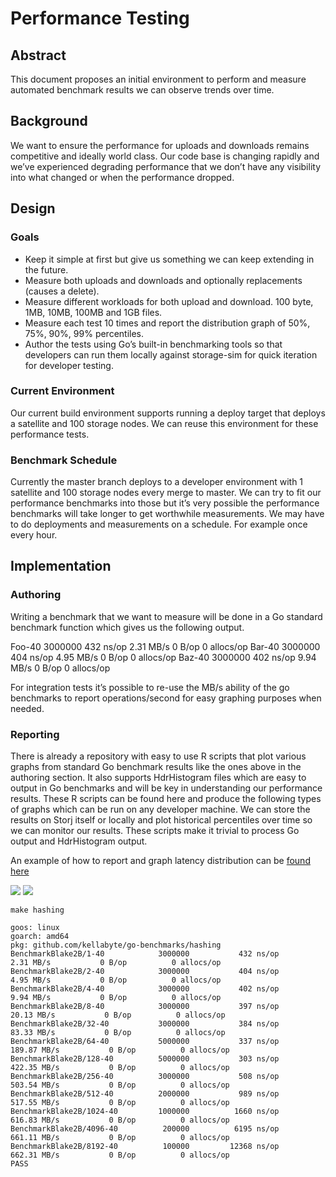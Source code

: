 # Performance Testing

## Abstract

This document proposes an initial environment to perform and measure automated benchmark results we can observe trends over time. 


## Background

We want to ensure the performance for uploads and downloads remains competitive and ideally world class. Our code base is changing rapidly and we’ve experienced degrading performance that we don’t have any visibility into what changed or when the performance dropped. 

## Design

### Goals
* Keep it simple at first but give us something we can keep extending in the future. 
* Measure both uploads and downloads and optionally replacements (causes a delete). 
* Measure different workloads for both upload and download. 100 byte, 1MB, 10MB, 100MB and 1GB files. 
* Measure each test 10 times and report the distribution graph of 50%, 75%, 90%, 99% percentiles. 
* Author the tests using Go’s built-in benchmarking tools so that developers can run them locally against storage-sim for quick iteration for developer testing.

### Current Environment
Our current build environment supports running a deploy target that deploys a satellite and 100 storage nodes. We can reuse this environment for these performance tests.

### Benchmark Schedule
Currently the master branch deploys to a developer environment with 1 satellite and 100 storage nodes every merge to master. We can try to fit our performance benchmarks into those but it’s very possible the performance benchmarks will take longer to get worthwhile measurements. We may have to do deployments and measurements on a schedule. For example once every hour.

## Implementation

### Authoring
Writing a benchmark that we want to measure will be done in a Go standard benchmark function which gives us the following output.

Foo-40   3000000	   432 ns/op    2.31 MB/s     0 B/op	   0 allocs/op
Bar-40   3000000	   404 ns/op    4.95 MB/s     0 B/op	   0 allocs/op
Baz-40   3000000	   402 ns/op    9.94 MB/s     0 B/op	   0 allocs/op

For integration tests it’s possible to re-use the MB/s ability of the go benchmarks to report operations/second for easy graphing purposes when needed.

### Reporting
There is already a repository with easy to use R scripts that plot various graphs from standard Go benchmark results like the ones above in the authoring section. It also supports HdrHistogram files which are easy to output in Go benchmarks and will be key in understanding our performance results. These R scripts can be found here and produce the following types of graphs which can be run on any developer machine. We can store the results on Storj itself or locally and plot historical percentiles over time so we can monitor our results. These scripts make it trivial to process Go output and HdrHistogram output.

An example of how to report and graph latency distribution can be [found here](https://github.com/kellabyte/go-benchmarks/tree/master/queues)

![](https://raw.githubusercontent.com/kellabyte/go-benchmarks/master/results/hashing-histogram.png)
![](https://github.com/kellabyte/go-benchmarks/raw/master/results/hashing-multi.png)
```
make hashing

goos: linux
goarch: amd64
pkg: github.com/kellabyte/go-benchmarks/hashing
BenchmarkBlake2B/1-40       	 3000000	       432 ns/op	   2.31 MB/s	       0 B/op	       0 allocs/op
BenchmarkBlake2B/2-40       	 3000000	       404 ns/op	   4.95 MB/s	       0 B/op	       0 allocs/op
BenchmarkBlake2B/4-40       	 3000000	       402 ns/op	   9.94 MB/s	       0 B/op	       0 allocs/op
BenchmarkBlake2B/8-40       	 3000000	       397 ns/op	  20.13 MB/s	       0 B/op	       0 allocs/op
BenchmarkBlake2B/32-40      	 3000000	       384 ns/op	  83.33 MB/s	       0 B/op	       0 allocs/op
BenchmarkBlake2B/64-40      	 5000000	       337 ns/op	 189.87 MB/s	       0 B/op	       0 allocs/op
BenchmarkBlake2B/128-40     	 5000000	       303 ns/op	 422.35 MB/s	       0 B/op	       0 allocs/op
BenchmarkBlake2B/256-40     	 3000000	       508 ns/op	 503.54 MB/s	       0 B/op	       0 allocs/op
BenchmarkBlake2B/512-40     	 2000000	       989 ns/op	 517.55 MB/s	       0 B/op	       0 allocs/op
BenchmarkBlake2B/1024-40    	 1000000	      1660 ns/op	 616.83 MB/s	       0 B/op	       0 allocs/op
BenchmarkBlake2B/4096-40    	  200000	      6195 ns/op	 661.11 MB/s	       0 B/op	       0 allocs/op
BenchmarkBlake2B/8192-40    	  100000	     12368 ns/op	 662.31 MB/s	       0 B/op	       0 allocs/op
PASS
```